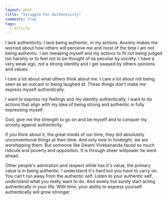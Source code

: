 ```yaml
---
layout: post
title: "Struggle For Authenticity"
comments: true
tags:
  - article
---
```


I lack authenticity. I lack being authentic, in my actions. Anxiety makes me worried about how others will perceive me and most of the time I am not being authentic. I am tweaking myself and my actions to fit not being judged too harshly or to feel not to be thought of as peculiar by society. I have a very weak ego, not a strong identity and I get swayed by others opinions and values.

I care a lot about what others think about me. I care a lot about not being seen as an outcast or being laughed at. These things don't make me express myself authentically.

I want to express my feelings and my identity authentically, I want to do actions that align with my idea of being strong and authentic in fully expressing myself.

God, give me the strength to go on and be myself and to conquer my anxiety against authenticity.

If you think about it, the great minds of our time, they did absolutely unconventional things at their time. And only now in hindsight, we are worshipping them. But someone like Swami Vivekananda faced so much ridicule and poverty and opposition. It is through sheer willpower he went ahead.

Other people's admiration and respect while has it's value, the primary value is in being authentic. I understand it's hard but you have to carry on. You can't run away from the authentic self. Listen to your authentic self, understand what you really want to do. And slowly but surely start acting authentically in your life. With time, your ability to express yourself authentically will grow stronger.
